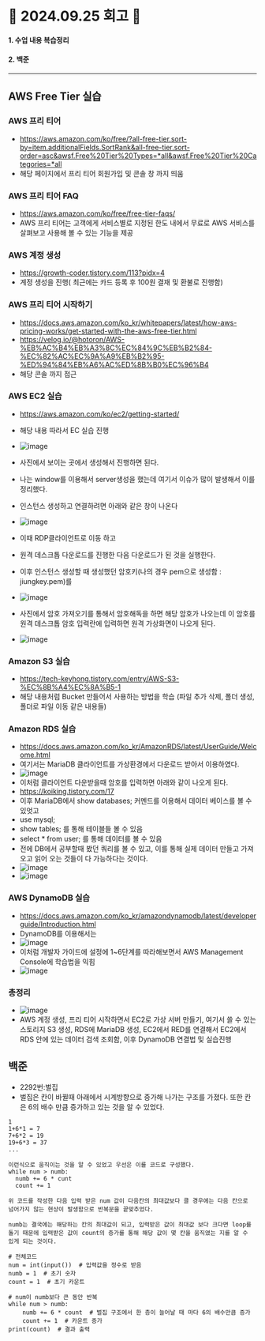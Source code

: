 # 📝 2024.09.25 회고 📝
#### 1. 수업 내용 복습정리
#### 2. 백준

---------------------------------

## AWS Free Tier 실습

### AWS 프리 티어
- https://aws.amazon.com/ko/free/?all-free-tier.sort-by=item.additionalFields.SortRank&all-free-tier.sort-order=asc&awsf.Free%20Tier%20Types=*all&awsf.Free%20Tier%20Categories=*all
- 해당 페이지에서 프리 티어 회원가입 및 콘솔 창 까지 띄움

### AWS 프리 티어 FAQ
- https://aws.amazon.com/ko/free/free-tier-faqs/
- AWS 프리 티어는 고객에게 서비스별로 지정된 한도 내에서 무료로 AWS 서비스를 살펴보고 사용해 볼 수 있는 기능을 제공

### AWS 계정 생성
- https://growth-coder.tistory.com/113?pidx=4
- 계정 생성을 진행( 최근에는 카드 등록 후 100원 결재 및 환불로 진행함)

### AWS 프리 티어 시작하기
- https://docs.aws.amazon.com/ko_kr/whitepapers/latest/how-aws-pricing-works/get-started-with-the-aws-free-tier.html
- https://velog.io/@hotoron/AWS-%EB%AC%B4%EB%A3%8C%EC%84%9C%EB%B2%84-%EC%82%AC%EC%9A%A9%EB%B2%95-%ED%94%84%EB%A6%AC%ED%8B%B0%EC%96%B4
- 해당 콘솔 까지 접근

### AWS EC2 실습
- https://aws.amazon.com/ko/ec2/getting-started/
- 해당 내용 따라서 EC 실습 진행
- ![image](https://github.com/user-attachments/assets/b94b8a43-7c62-45e1-be15-ff9865e0a6d9)
- 사진에서 보이는 곳에서 생성해서 진행하면 된다.
- 나는 window를 이용해서 server생성을 했는데 여기서 이슈가 많이 발생해서 이를 정리했다.

- 인스턴스 생성하고 연결하려면 아래와 같은 창이 나온다
- ![image](https://github.com/user-attachments/assets/012776d7-9cad-4a84-997b-20830af7e823)
- 이때 RDP클라이언트로 이동 하고
- 원격 데스크톱 다운로드를 진행한 다음 다운로드가 된 것을 실행한다.
- 이후 인스턴스 생성할 때 생성했던 암호키(나의 경우 pem으로 생성함 : jiungkey.pem)를
- ![image](https://github.com/user-attachments/assets/77640bb8-dd27-478a-841b-160c112745fe)
- 사진에서 암호 가져오기를 통해서 암호해독을 하면 해당 암호가 나오는데 이 암호를 원격 데스크톱 암호 입력란에 입력하면 원격 가상화면이 나오게 된다.
- ![image](https://github.com/user-attachments/assets/102b12c4-c96d-4f05-9d4f-0c8c9ae707f4)


### Amazon S3 실습
- https://tech-keyhong.tistory.com/entry/AWS-S3-%EC%8B%A4%EC%8A%B5-1
- 해당 내용처럼 Bucket 만들어서 사용하는 방법을 학습 (파일 추가 삭제, 폴더 생성, 폴더로 파일 이동 같은 내용들)

### Amazon RDS 실습
- https://docs.aws.amazon.com/ko_kr/AmazonRDS/latest/UserGuide/Welcome.html
- 여기서는 MariaDB 클라이언트를 가상환경에서 다운로드 받아서 이용하였다.
- ![image](https://github.com/user-attachments/assets/e261bf3b-d9fd-4b2c-8b1f-39b7ddd01c00)
- 이처럼 클라이언트 다운받을때 암호를 입력하면 아래와 같이 나오게 된다.
- https://koiking.tistory.com/17
- 이후 MariaDB에서 show databases; 커멘드를 이용해서 데이터 베이스를 볼 수 있엇고
- use mysql;
- show tables; 를 통해 테이블들 볼 수 있음
- select * from user; 를 통해 데이터를 볼 수 있음
- 전에 DB에서 공부할때 봤던 쿼리를 볼 수 있고, 이를 통해 실제 데이터 만들고 가져오고 읽어 오는 것들이 다 가능하다는 것이다.
- ![image](https://github.com/user-attachments/assets/9265da0b-705f-47a0-8a0f-5d5932580a3d)
- ![image](https://github.com/user-attachments/assets/da7e938a-6ac3-4e19-9335-93e2822a2d99)


### AWS DynamoDB 실습
- https://docs.aws.amazon.com/ko_kr/amazondynamodb/latest/developerguide/Introduction.html
- DynamoDB를 이용해서는
- ![image](https://github.com/user-attachments/assets/8a772224-a0a5-443c-b2a9-6c3892dc8743)
- 이처럼 개발자 가이드에 설정에 1~6단계를 따라해보면서 AWS Management Console에 학습법을 익힘
- ![image](https://github.com/user-attachments/assets/fbb2ff06-e76b-4f06-b4b4-e609e9259f59)

### 총정리
- ![image](https://github.com/user-attachments/assets/cb5f1dd4-1cb4-4f77-b06d-721d0a566e4c)
- AWS 계정 생성, 프리 티어 시작하면서 EC2로 가상 서버 만들기, 여기서 쓸 수 있는 스토리지 S3 생성, RDS에 MariaDB 생성, EC2에서 RED를 연결해서 EC2에서 RDS 안에 있는 데이터 검색 조회함, 이후 DynamoDB 연결법 및 실습진행

## 백준
- 2292번:벌집
- 벌집은 칸이 바뀔때 아래에서 시계방향으로 증가해 나가는 구조를 가졌다. 또한 칸은 6의 배수 만큼 증가하고 있는 것을 알 수 있었다.
```
1
1+6*1 = 7
7+6*2 = 19
19+6*3 = 37
...

이런식으로 움직이는 것을 알 수 있었고 우선은 이를 코드로 구성했다.
while num > numb:
  numb += 6 * cunt
  count += 1

위 코드를 작성한 다음 입력 받은 num 값이 다음칸의 최대값보다 클 경우에는 다음 칸으로 넘어가지 않는 현상이 발생함으로 반복문을 끝맞추었다.

numb는 결국에는 해당하는 칸의 최대값이 되고, 입력받은 값이 최대값 보다 크다면 loop를 돌기 때문에 입력받은 값이 count의 증가를 통해 해당 값이 몇 칸을 움직였는 지를 알 수 있게 되는 것이다.

# 전체코드
num = int(input())  # 입력값을 정수로 받음
numb = 1  # 초기 숫자
count = 1  # 초기 카운트

# num이 numb보다 큰 동안 반복
while num > numb:
    numb += 6 * count  # 벌집 구조에서 한 층이 늘어날 때 마다 6의 배수만큼 증가
    count += 1  # 카운트 증가
print(count)  # 결과 출력
```

